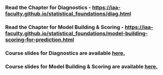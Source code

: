 
### Read the Chapter for Diagnostics - https://iaa-faculty.github.io/statistical_foundations/diag.html

### Read the Chapter for Model Building & Scoring - https://iaa-faculty.github.io/statistical_foundations/model-building-scoring-for-prediction.html

### Course slides for Diagnostics are available [here.](https://github.com/nikkhil13/msa-iaa-ncsu/blob/main/02.%20Summer%20II/AA501%20-%20Analytics%20Foundations/1%20-%20Introduction%20to%20Statistics/1%20-%20Introduction%20to%20Statistics.pdf)

### Course slides for Model Building & Scoring are available [here.](https://github.com/nikkhil13/msa-iaa-ncsu/blob/main/02.%20Summer%20II/AA501%20-%20Analytics%20Foundations/1%20-%20Introduction%20to%20Statistics/1%20-%20Introduction%20to%20Statistics.pdf)